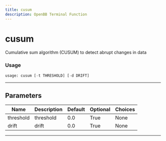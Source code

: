 ```yaml
---
title: cusum
description: OpenBB Terminal Function
---
```


# cusum

Cumulative sum algorithm (CUSUM) to detect abrupt changes in data

### Usage

```python
usage: cusum [-t THRESHOLD] [-d DRIFT]
```

---

## Parameters

| Name | Description | Default | Optional | Choices |
| ---- | ----------- | ------- | -------- | ------- |
| threshold | threshold | 0.0 | True | None |
| drift | drift | 0.0 | True | None |
---


